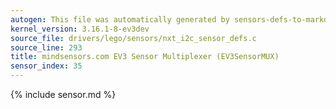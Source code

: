 ```yaml
---
autogen: This file was automatically generated by sensors-defs-to-markdown.py
kernel_version: 3.16.1-8-ev3dev
source_file: drivers/lego/sensors/nxt_i2c_sensor_defs.c
source_line: 293
title: mindsensors.com EV3 Sensor Multiplexer (EV3SensorMUX)
sensor_index: 35
---
```


{% include sensor.md %}
